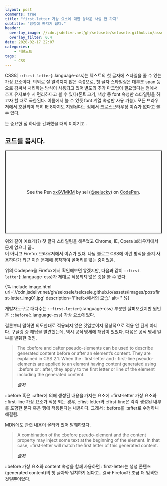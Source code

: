 ```yaml
---
layout: post
comments: true
title: "first-letter 가상 요소에 대한 놀라운 사실 한 가지"
subtitle: "함정에 빠지기 쉽다."
header:
  overlay_image: //cdn.jsdelivr.net/gh/selosele/selosele.github.io/assets/images/thumb/letter_thumb01.jpg
  overlay_filter: 0.4
date: 2020-02-17 22:07
categories:
    - 퍼블노트
tags:
    - CSS
---
```


CSS의 ```::first-letter```{:.language-css}는 텍스트의 첫 글자에 스타일을 줄 수 있는 가상 요소이다. 의외로 잘 알려지지 않은 속성으로, 첫 글자 스타일링은 대부분 span 등으로 감싸서 처리하는 방식이 사용되고 있어 별도의 추가 마크업이 필요없다는 점에서 추후 유지보수 시 편리하다고 볼 수 있다(폰트 크기, 색상 등 font 속성만 스타일링을 하고자 할 때로 국한된다. 이름에서 볼 수 있듯 font 계열 속성만 사용 가능). 모든 브라우저에서 호환되며 특히 IE 8까지도 지원된다는 점에서 크로스브라우징 이슈가 없다고 볼 수 있다.

는 중요한 점 하나를 간과했을 때의 이야기고..

## 코드를 봅시다.

<p class="codepen" data-height="265" data-theme-id="default" data-default-tab="css,result" data-user="selucky" data-slug-hash="xxGVMKM" style="height: 265px; box-sizing: border-box; display: flex; align-items: center; justify-content: center; border: 2px solid; margin: 1em 0; padding: 1em;" data-pen-title="xxGVMKM">
  <span>See the Pen <a href="https://codepen.io/selucky/pen/xxGVMKM">
  xxGVMKM</a> by sel (<a href="https://codepen.io/selucky">@selucky</a>)
  on <a href="https://codepen.io">CodePen</a>.</span>
</p>
<script async src="https://static.codepen.io/assets/embed/ei.js"></script>

위와 같이 예쁘게(?) 첫 글자 스타일링을 해주었고 Chrome, IE, Opera 브라우저에서 문제 없으니 끝..  
이 아니고 Firefox 브라우저에서 이슈가 있다. 나님 블로그 CSS에 이런 방식을 즐겨 사용하다가 최근 이런 문제에 봉착하여 골머리를 앓는 중이었음.

위의 Codepen을 Firefox에서 확인해보면 알겠지만, 다음과 같이 ```::first-letter```{:.language-css}가 제대로 적용되지 않은 것을 볼 수 있다.

{% include image.html url='//cdn.jsdelivr.net/gh/selosele/selosele.github.io/assets/images/post/first-letter_img01.jpg' description='Firefox에서의 모습.' alt='' %}

개발자도구로 대다수는 ```::first-letter```{:.language-css} 부분만 살펴보겠지만 원인은 ```::before```{:.language-css} 가상 요소에 있다.

결론부터 말하면 의도한대로 적용되지 않은 것일뿐이지 정상적으로 적용 안 된게 아니다. 구글링 중 해답을 발견했는데, 역시 공식 명세에 해답이 있었다. 다음은 공식 명세 일부를 발췌한 것임.

> The ::before and ::after pseudo-elements can be used to describe generated content before or after an element&rsquo;s content. They are explained in CSS 2.1. When the ::first-letter and ::first-line pseudo-elements are applied to an element having content generated using ::before or ::after, they apply to the first letter or line of the element including the generated content.
> 
> <cite><a href="https://www.w3.org/TR/selectors-3/#gen-content" target="_blank">출처</a></cite>

::before 혹은 ::after에 의해 생성된 내용을 가지는 요소에 ::first-letter 가상 요소와 ::first-line 가상 요소가 적용 되는 경우, ::first-letter와 ::first-line은 각각 생성된 내부를 포함한 문자 혹은 행에 적용된다는 내용이다. 그래서 ::before를 ::after로 수정하니 해결됨.

MDN에도 관련 내용이 올라와 있어 발췌하였다.

> A combination of the ::before pseudo-element and the content property may inject some text at the beginning of the element. In that case, ::first-letter will match the first letter of this generated content.
> 
> <cite><a href="https://developer.mozilla.org/en-US/docs/Web/CSS/::first-letter" target="_blank">출처</a></cite>

::before 가상 요소와 content 속성을 함께 사용하면 ::first-letter는 생성 콘텐츠(generated content)의 첫 글자와 일치하게 된다고.. 결국 Firefox가 조금 더 엄격한 것일뿐이었다.